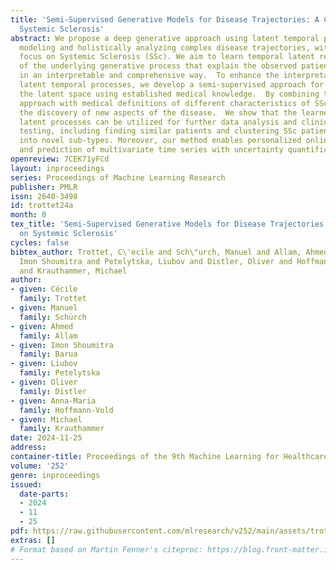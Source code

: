 ```yaml
---
title: 'Semi-Supervised Generative Models for Disease Trajectories: A Case Study on
  Systemic Sclerosis'
abstract: We propose a deep generative approach using latent temporal processes for
  modeling and holistically analyzing complex disease trajectories, with a particular
  focus on Systemic Sclerosis (SSc). We aim to learn temporal latent representations
  of the underlying generative process that explain the observed patient disease trajectories
  in an interpretable and comprehensive way.  To enhance the interpretability of these
  latent temporal processes, we develop a semi-supervised approach for disentangling
  the latent space using established medical knowledge.  By combining the generative
  approach with medical definitions of different characteristics of SSc, we facilitate
  the discovery of new aspects of the disease.  We show that the learned temporal
  latent processes can be utilized for further data analysis and clinical hypothesis
  testing, including finding similar patients and clustering SSc patient trajectories
  into novel sub-types. Moreover, our method enables personalized online monitoring
  and prediction of multivariate time series with uncertainty quantification.
openreview: 7CEK71yFCd
layout: inproceedings
series: Proceedings of Machine Learning Research
publisher: PMLR
issn: 2640-3498
id: trottet24a
month: 0
tex_title: 'Semi-Supervised Generative Models for Disease Trajectories: A Case Study
  on Systemic Sclerosis'
cycles: false
bibtex_author: Trottet, C\'ecile and Sch\"urch, Manuel and Allam, Ahmed and Barua,
  Imon Shoumitra and Petelytska, Liubov and Distler, Oliver and Hoffmann-Vold, Anna-Maria
  and Krauthammer, Michael
author:
- given: Cécile
  family: Trottet
- given: Manuel
  family: Schürch
- given: Ahmed
  family: Allam
- given: Imon Shoumitra
  family: Barua
- given: Liubov
  family: Petelytska
- given: Oliver
  family: Distler
- given: Anna-Maria
  family: Hoffmann-Vold
- given: Michael
  family: Krauthammer
date: 2024-11-25
address:
container-title: Proceedings of the 9th Machine Learning for Healthcare Conference
volume: '252'
genre: inproceedings
issued:
  date-parts:
  - 2024
  - 11
  - 25
pdf: https://raw.githubusercontent.com/mlresearch/v252/main/assets/trottet24a/trottet24a.pdf
extras: []
# Format based on Martin Fenner's citeproc: https://blog.front-matter.io/posts/citeproc-yaml-for-bibliographies/
---
```

